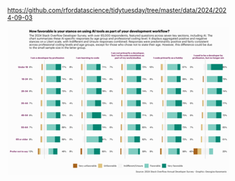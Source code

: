 https://github.com/rfordatascience/tidytuesday/tree/master/data/2024/2024-09-03

![](plots/stackoverflow_survey.png)
